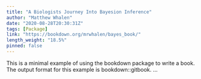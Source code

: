 ```yaml
---
title: "A Biologists Journey Into Bayesion Inference"
author: "Matthew Whalen"
date: "2020-08-28T20:30:31Z"
tags: [Package]
link: "https://bookdown.org/mrwhalen/bayes_book/"
length_weight: "18.5%"
pinned: false
---
```


This is a minimal example of using the bookdown package to write a book. The output format for this example is bookdown::gitbook. ...
